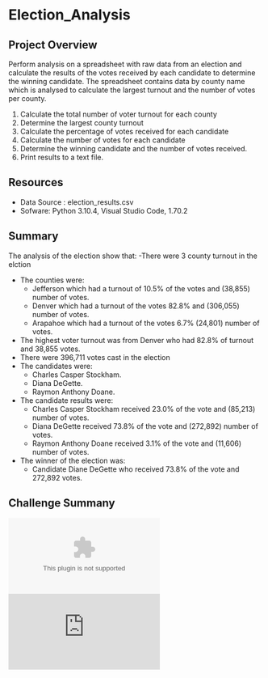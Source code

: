 # Election_Analysis

## Project Overview
Perform analysis on a spreadsheet with raw data from an election and calculate the results of the votes received by each candidate to determine the winning candidate. The spreadsheet contains data by county name which is analysed to calculate the largest turnout and the number of votes per county.
1. Calculate the total number of voter turnout for each county
2. Determine the largest county turnout
3. Calculate the percentage of votes received for each candidate
4. Calculate the number of votes for each candidate
5. Determine the winning candidate and the number of votes received.
6. Print results to a text file.
## Resources
- Data Source : election_results.csv
- Sofware: Python 3.10.4, Visual Studio Code, 1.70.2
## Summary
The analysis of the election show that:
-There were 3 county turnout in the elction
- The counties were:
   - Jefferson which had a turnout of 10.5% of the votes and (38,855) number of votes.
   - Denver which had a turnout of the votes 82.8% and (306,055) number of votes.
   - Arapahoe which had a turnout of the votes 6.7% (24,801) number of votes.
- The highest voter turnout was from Denver who had 82.8% of turnout and 38,855 votes.
- There were 396,711 votes cast in the election
- The candidates were:
    - Charles Casper Stockham.
    - Diana DeGette.
    - Raymon Anthony Doane.
 - The candidate results were:
    - Charles Casper Stockham received 23.0% of the vote and  (85,213) number of votes.
    - Diana DeGette received 73.8% of the vote and (272,892)  number of votes.
    - Raymon Anthony Doane received 3.1% of the vote and (11,606) number of votes.
 - The winner of the election was:
     - Candidate Diane DeGette who received 73.8% of the vote and 272,892 votes.
## Challenge Summany
![ExcelSpreadsheet](https://github.com/mabulhassan/Election_Analysis/blob/main/Resources/election_results.csv)
![results](https://github.com/mabulhassan/Election_Analysis/blob/main/analysis/election_analysis.txt)
